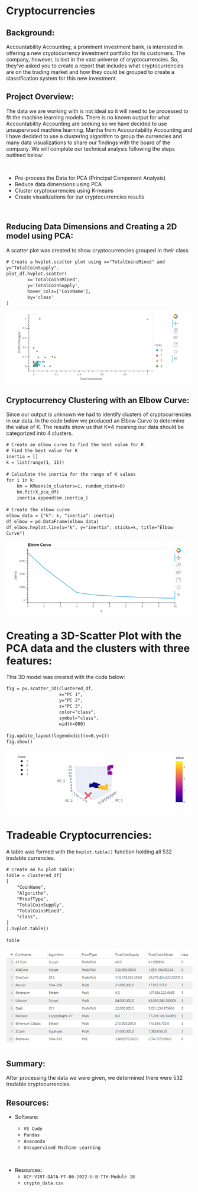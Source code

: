 # Cryptocurrencies

## Background:

Accountability Accounting, a prominent investment bank, is interested in offering a new cryptocurrency investment portfolio for its customers. The company, however, is lost in the vast universe of cryptocurrencies. So, they’ve asked you to create a report that includes what cryptocurrencies are on the trading market and how they could be grouped to create a classification system for this new investment.

## Project Overview: 

The data we are working with is not ideal so it will need to be processed to fit the machine learning models. There is no known output for what Accountability Accounting are seeking so we have decided to use unsupervised machine learning. Martha from Accountability Accounting and I have decided to use a clustering algorithm to group the currencies and many data visualizations to share our findings with the board of the company. We will complete our technical analysis following the steps outlined below:

<br>

- Pre-process the Data for PCA (Principal Component Analysis)
- Reduce data dimensions using PCA
- Cluster cryptocurrencies using K-means
- Create visualizations for our cryptocurrencies results

<br>

## Reducing Data Dimensions and Creating a 2D model using PCA:

A scatter plot was created to show cryptocurrencies grouped in their class.

    # Create a hvplot.scatter plot using x="TotalCoinsMined" and y="TotalCoinSupply".
    plot_df.hvplot.scatter(
            x='TotalCoinsMined',
            y='TotalCoinSupply',
            hover_cols=['CoinName'],
            by='class'
    )
    


<img src= Images/2d_model.png>

<br>

## Cryptocurrency Clustering with an Elbow Curve:

Since our output is unknown we had to identify clusters of cryptocurrencies in our data. In the code below we produced an Elbow Curve to determine the value of K. The results show us that K=4 meaning our data should be categorized into 4 clusters.

    # Create an elbow curve to find the best value for K.
    # Find the best value for K
    inertia = []
    k = list(range(1, 11))

    # Calculate the inertia for the range of K values
    for i in k:
        km = KMeans(n_clusters=i, random_state=0)
        km.fit(X_pca_df)
        inertia.append(km.inertia_)

    # Create the elbow curve
    elbow_data = {"k": k, "inertia": inertia}
    df_elbow = pd.DataFrame(elbow_data)
    df_elbow.hvplot.line(x="k", y="inertia", xticks=k, title="Elbow Curve")




<img src= Images/elbow_curve.png>


# Creating a 3D-Scatter Plot with the PCA data and the clusters with three features:

This 3D model was created with the code below:

    fig = px.scatter_3d(clustered_df, 
                        x="PC 1", 
                        y="PC 2", 
                        z="PC 3", 
                        color="class", 
                        symbol="class",
                        width=800)

    fig.update_layout(legend=dict(x=0,y=1))
    fig.show()

<img src= Images/3d_scatterplot.png>


# Tradeable Cryptocurrencies:

A table was formed with the `hvplot.table()` function holding all 532 tradable currencies.

    # create an hv plot table:
    table = clustered_df[
    [
        "CoinName",
        "Algorithm",
        "ProofType",
        "TotalCoinSupply",
        "TotalCoinsMined",
        "class",
    ]
    ].hvplot.table()

    table

<img src= Images/hvplot_table.png>





<br>

## Summary:
After processing the data we were given, we determined there were 532 tradable cryptocurrencies.
## Resources:

- Software:

    - `VS Code`
    - `Pandas`
    - `Anaconda`
    - `Unsupervised Machine Learning`

<br>

- Resources:
    - `UCF-VIRT-DATA-PT-06-2022-U-B-TTH-Module 18`
    - `crypto_data.csv`
  